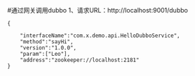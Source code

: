 #通过网关调用dubbo
1、请求URL：http://localhost:9001/dubbo
````
{

    "interfaceName":"com.x.demo.api.HelloDubboService",
    "method":"sayHi",
    "version":"1.0.0",
    "param":["Leo"],
    "address":"zookeeper://localhost:2181"
}
````